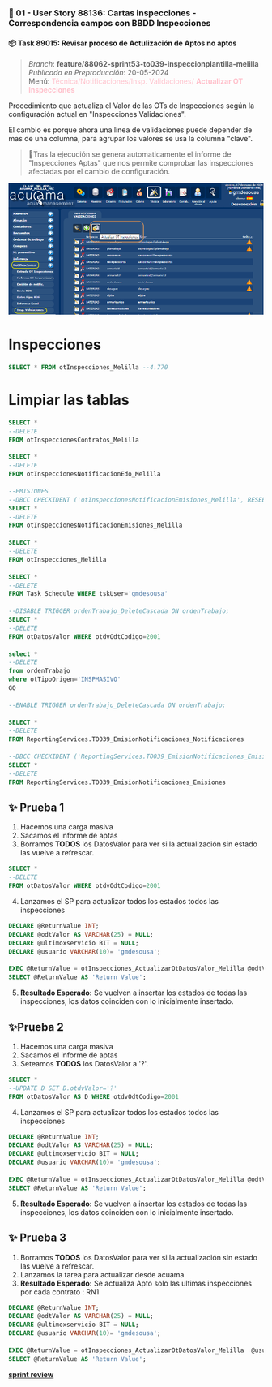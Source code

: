 ###  🧿 01 - User Story 88136: Cartas inspecciones - Correspondencia campos con BBDD Inspecciones
#### 📦 Task 89015:  Revisar proceso de Actulización de Aptos no aptos

> *Branch*: **feature/88062-sprint53-to039-inspeccionplantilla-melilla**  
*Publicado en Preproducción*: 20-05-2024  
Menú: <span style="color:pink">Técnica/Notificaciones/Insp. Validaciones/ **Actualizar OT Inspecciones**</span>  


Procedimiento que actualiza el Valor de las OTs de Inspecciones según la configuración actual en "Inspecciones Validaciones".

El cambio es porque ahora una linea de validaciones puede depender de mas de una columna, para agrupar los valores se usa la columna "clave".

> 📃Tras la ejecución se genera automaticamente el informe de "Inspecciones Aptas" que nos permite comprobar las inspecciones afectadas por el cambio de configuración.

![alt text](<files/Task 89015.png>)


# Inspecciones
```SQL
SELECT * FROM otInspecciones_Melilla --4.770
```

# Limpiar las tablas
```SQL
SELECT * 
--DELETE
FROM otInspeccionesContratos_Melilla

SELECT *
--DELETE
FROM otInspeccionesNotificacionEdo_Melilla

--EMISIONES
--DBCC CHECKIDENT ('otInspeccionesNotificacionEmisiones_Melilla', RESEED, 0);
SELECT * 
--DELETE
FROM otInspeccionesNotificacionEmisiones_Melilla

SELECT * 
--DELETE
FROM otInspecciones_Melilla

SELECT *
--DELETE
FROM Task_Schedule WHERE tskUser='gmdesousa'

--DISABLE TRIGGER ordenTrabajo_DeleteCascada ON ordenTrabajo;
SELECT * 
--DELETE
FROM otDatosValor WHERE otdvOdtCodigo=2001

select * 
--DELETE
from ordenTrabajo
where otTipoOrigen='INSPMASIVO'
GO

--ENABLE TRIGGER ordenTrabajo_DeleteCascada ON ordenTrabajo;

SELECT *
--DELETE
FROM ReportingServices.TO039_EmisionNotificaciones_Notificaciones

--DBCC CHECKIDENT ('ReportingServices.TO039_EmisionNotificaciones_Emisiones', RESEED, 0);
SELECT * 
--DELETE
FROM ReportingServices.TO039_EmisionNotificaciones_Emisiones
```


## ✨ Prueba 1
1. Hacemos una carga masiva
2. Sacamos el informe de aptas
3. Borramos **TODOS** los DatosValor para ver si la actualización sin estado las vuelve a refrescar.
```SQL
SELECT * 
--DELETE
FROM otDatosValor WHERE otdvOdtCodigo=2001
```
4. Lanzamos el SP para actualizar todos los estados todos las inspecciones

```SQL
DECLARE @ReturnValue INT;
DECLARE @odtValor AS VARCHAR(25) = NULL;
DECLARE @ultimoxservicio BIT = NULL;
DECLARE @usuario VARCHAR(10)= 'gmdesousa';

EXEC @ReturnValue = otInspecciones_ActualizarOtDatosValor_Melilla @odtValor, @ultimoxservicio, @usuario ;
SELECT @ReturnValue AS 'Return Value';
```

5. **Resultado Esperado:** Se vuelven a insertar los estados de todas las inspecciones, los datos coinciden con lo inicialmente insertado.




## ✨Prueba 2
1. Hacemos una carga masiva
2. Sacamos el informe de aptas
3. Seteamos **TODOS** los DatosValor a '?'.
```SQL
SELECT * 
--UPDATE D SET D.otdvValor='?'
FROM otDatosValor AS D WHERE otdvOdtCodigo=2001
```
4. Lanzamos el SP para actualizar todos los estados todos las inspecciones

```SQL
DECLARE @ReturnValue INT;
DECLARE @odtValor AS VARCHAR(25) = NULL;
DECLARE @ultimoxservicio BIT = NULL;
DECLARE @usuario VARCHAR(10)= 'gmdesousa';

EXEC @ReturnValue = otInspecciones_ActualizarOtDatosValor_Melilla @odtValor, @ultimoxservicio, @usuario ;
SELECT @ReturnValue AS 'Return Value';
```

5. **Resultado Esperado:** Se vuelven a insertar los estados de todas las inspecciones, los datos coinciden con lo inicialmente insertado.


## ✨ Prueba 3
1. Borramos **TODOS** los DatosValor para ver si la actualización sin estado las vuelve a refrescar.
2. Lanzamos la tarea para actualizar desde acuama
3. **Resultado Esperado:** Se actualiza Apto solo las ultimas inspecciones por cada contrato : RN1

```SQL
DECLARE @ReturnValue INT;
DECLARE @odtValor AS VARCHAR(25) = NULL;
DECLARE @ultimoxservicio BIT = NULL;
DECLARE @usuario VARCHAR(10)= 'gmdesousa';

EXEC @ReturnValue = otInspecciones_ActualizarOtDatosValor_Melilla  @usuario ;
SELECT @ReturnValue AS 'Return Value';
```

[**sprint review**](../../../54_sprint-review/readme.md)